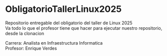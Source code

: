 # ObligatorioTallerLinux2025
Repositorio entregable del obligatorio del taller de Linux 2025 <br>
Va todo lo que el profesor tiene que hacer para ejecutar nuestro repositorio, desde la clonacion


Carrera: Analista en Infraestructura Informatica <br>
Profesor: Enrique Verdes
